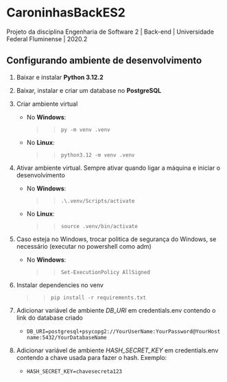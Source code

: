 # CaroninhasBackES2

Projeto da disciplina Engenharia de Software 2 | Back-end | Universidade Federal Fluminense | 2020.2

## Configurando ambiente de desenvolvimento

1. Baixar e instalar **Python 3.12.2**

2. Baixar, instalar e criar um database no **PostgreSQL**

3. Criar ambiente virtual
	- No **Windows**:
		>> `py -m venv .venv`
		
	- No **Linux**:
		>> `python3.12 -m venv .venv`

4. Ativar ambiente virtual. Sempre ativar quando ligar a máquina e iniciar o desenvolvimento
	- No **Windows**:
		>> `.\.venv/Scripts/activate`

	- No **Linux**:
		>> `source .venv/bin/activate`

5. Caso esteja no Windows, trocar politica de segurança do Windows, se necessário (executar no powershell como adm)
	- No **Windows**:
		>> `Set-ExecutionPolicy AllSigned`

6. Instalar dependencies no venv
	>> `pip install -r requirements.txt`

7. Adicionar variável de ambiente *DB_URI* em credentials.env contendo o link do database criado
	- `DB_URI=postgresql+psycopg2://YourUserName:YourPassword@YourHostname:5432/YourDatabaseName`

8. Adicionar variável de ambiente *HASH_SECRET_KEY* em credentials.env contendo a chave usada para fazer o hash. Exemplo:
	- `HASH_SECRET_KEY=chavesecreta123`
